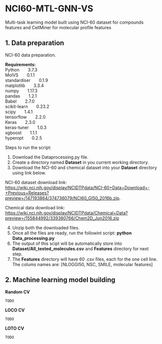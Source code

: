 # NCI60-MTL-GNN-VS
Multi-task learning model built using NCI-60 dataset for compounds features and CellMiner for molecular profile features


##  1. Data preparation
NCI-60 data preparation.

**Requirements:**<br/>
Python      &nbsp; &nbsp; &nbsp;  3.7.3<br/>
MolVS       &nbsp; &nbsp; &nbsp;   0.1.1<br/>
standardiser &nbsp; &nbsp; &nbsp;  0.1.9<br/>
matplotlib   &nbsp; &nbsp; &nbsp;  3.3.4<br/>
numpy        &nbsp; &nbsp; &nbsp;    1.17.3<br/>
pandas        &nbsp; &nbsp; &nbsp;   1.2.1<br/>
Babel         &nbsp; &nbsp; &nbsp;   2.7.0<br/>
scikit-learn   &nbsp; &nbsp; &nbsp;  0.23.2<br/>
scipy         &nbsp; &nbsp; &nbsp;   1.4.1<br/>
tensorflow    &nbsp; &nbsp; &nbsp;   2.2.0<br/>
Keras 			  &nbsp; &nbsp; &nbsp;   2.3.0<br/>
keras-tuner   &nbsp; &nbsp; &nbsp;   1.0.3<br/>
xgboost       &nbsp; &nbsp; &nbsp;   1.1.1<br/>
hyperopt      &nbsp; &nbsp; &nbsp;   0.2.5<br/>


Steps to run the script:
1. Download the Dataprocessing.py file.
2. Create a directory named **Dataset** in you current working directory.
3. Download the NCI-60 and chemical dataset into your **Dataset** directory using link below.

NCI-60 dataset download link: https://wiki.nci.nih.gov/display/NCIDTPdata/NCI-60+Data+Download+-+Previous+Releases?preview=/147193864/374736079/NCI60_GI50_2016b.zip.

Chemical data download link: https://wiki.nci.nih.gov/display/NCIDTPdata/Chemical+Data?preview=/155844992/339380766/Chem2D_Jun2016.zip

4. Unzip both the downloaded files.
4. Once all the files are ready, run the followint script: **python Data_processing.py**
6. The output of this scipt will be automatically store into **Dataset/All_tested_molecules.csv** and **Features** directory for next step.
7. The **Features** directory will have 60 .csv files, each for the one cell line. The colums names are: [NLOGGI50, NSC, SMILE, molecular features]

## 2. Machine learning model building

**Random CV**

`TODO`

**LOCO CV**

`TODO`

**LOTO CV**

`TODO`

